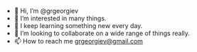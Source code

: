 - 👋 Hi, I’m @grgeorgiev
- 👀 I’m interested in many things.
- 🌱 I keep learning something new every day.
- 💞️ I’m looking to collaborate on a wide range of things really.
- 📫 How to reach me grgeorgiev@gmail.com

<!---
grgeorgiev/grgeorgiev is a ✨ special ✨ repository because its `README.md` (this file) appears on your GitHub profile.
You can click the Preview link to take a look at your changes.
--->
